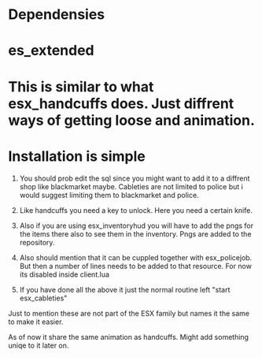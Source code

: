 # Dependensies
# es_extended

# This is similar to what esx_handcuffs does. Just diffrent ways of getting loose and animation. 

# Installation is simple

1. You should prob edit the sql since you might want to add it to a diffrent shop like blackmarket maybe. Cableties are not limited to police but i would suggest limiting them to blackmarket and police.
2. Like handcuffs you need a key to unlock. Here you need a certain knife.

3. Also if you are using esx_inventoryhud you will have to add the pngs for the items there also to see them in the inventory. Pngs are added to the repository.

4. Also should mention that it can be cuppled together with esx_policejob. But then a number of lines needs to be added to that resource. For now its disabled inside client.lua

5. If you have done all the above it just the normal routine left "start esx_cableties"

Just to mention these are not part of the ESX family but names it the same to make it easier.

As of now it share the same animation as handcuffs. Might add something uniqe to it later on.